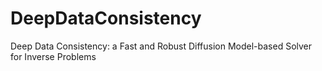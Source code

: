 # DeepDataConsistency
Deep Data Consistency: a Fast and Robust Diffusion Model-based Solver for Inverse Problems
